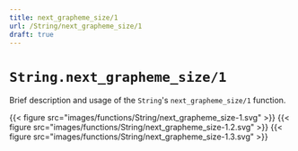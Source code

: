 ```yaml
---
title: next_grapheme_size/1
url: /String/next_grapheme_size/1
draft: true
---
```


# `String.next_grapheme_size/1`
Brief description and usage of the `String`'s `next_grapheme_size/1` function.

{{< figure src="images/functions/String/next_grapheme_size-1.svg" >}}
{{< figure src="images/functions/String/next_grapheme_size-1.2.svg" >}}
{{< figure src="images/functions/String/next_grapheme_size-1.3.svg" >}}
